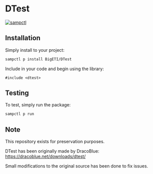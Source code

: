 # DTest

[![sampctl](https://img.shields.io/badge/sampctl-DTest-2f2f2f.svg?style=for-the-badge)](https://github.com/BigETI/DTest)

## Installation

Simply install to your project:

```bash
sampctl p install BigETI/DTest
```

Include in your code and begin using the library:

```pawn
#include <dtest>
```

## Testing

To test, simply run the package:

```bash
sampctl p run
```

## Note

This repository exists for preservation purposes.

DTest has been originally made by DracoBlue: https://dracoblue.net/downloads/dtest/

Small modifications to the original source has been done to fix issues.
